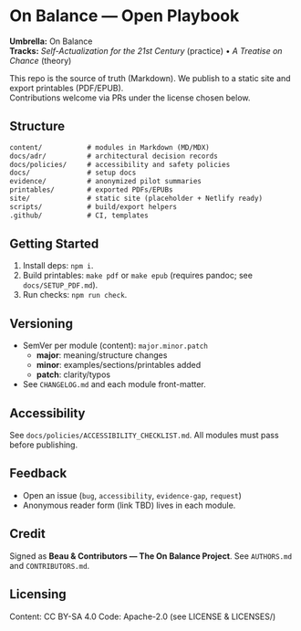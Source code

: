 # On Balance — Open Playbook

**Umbrella:** On Balance  
**Tracks:** *Self-Actualization for the 21st Century* (practice) • *A Treatise on Chance* (theory)

This repo is the source of truth (Markdown). We publish to a static site and export printables (PDF/EPUB).  
Contributions welcome via PRs under the license chosen below.

## Structure
```txt
content/           # modules in Markdown (MD/MDX)
docs/adr/          # architectural decision records
docs/policies/     # accessibility and safety policies
docs/              # setup docs
evidence/          # anonymized pilot summaries
printables/        # exported PDFs/EPUBs
site/              # static site (placeholder + Netlify ready)
scripts/           # build/export helpers
.github/           # CI, templates
```

## Getting Started
1. Install deps: `npm i`.  
2. Build printables: `make pdf` or `make epub` (requires pandoc; see `docs/SETUP_PDF.md`).  
3. Run checks: `npm run check`.

## Versioning
- SemVer per module (content): `major.minor.patch`  
  - **major**: meaning/structure changes  
  - **minor**: examples/sections/printables added  
  - **patch**: clarity/typos
- See `CHANGELOG.md` and each module front-matter.

## Accessibility
See `docs/policies/ACCESSIBILITY_CHECKLIST.md`. All modules must pass before publishing.

## Feedback
- Open an issue (`bug`, `accessibility`, `evidence-gap`, `request`)  
- Anonymous reader form (link TBD) lives in each module.

## Credit
Signed as **Beau & Contributors — The On Balance Project**. See `AUTHORS.md` and `CONTRIBUTORS.md`.

## Licensing
Content: CC BY-SA 4.0
Code: Apache-2.0
(see LICENSE & LICENSES/)
